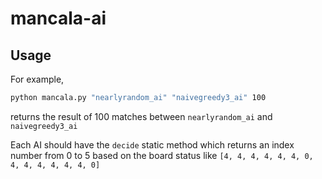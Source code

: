 # mancala-ai

## Usage

For example, 

```bash
python mancala.py "nearlyrandom_ai" "naivegreedy3_ai" 100
```

returns the result of 100 matches between `nearlyrandom_ai` and `naivegreedy3_ai`

Each AI should have the `decide` static method which returns an index number from 0 to 5 based on the board status like `[4, 4, 4, 4, 4, 4, 0, 4, 4, 4, 4, 4, 4, 0]`
